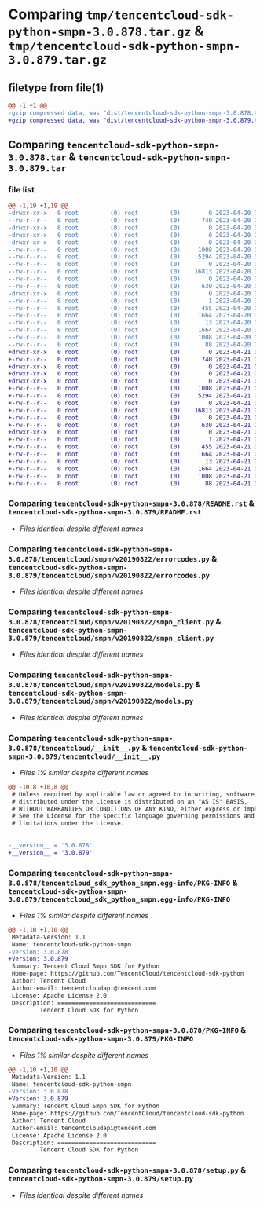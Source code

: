 # Comparing `tmp/tencentcloud-sdk-python-smpn-3.0.878.tar.gz` & `tmp/tencentcloud-sdk-python-smpn-3.0.879.tar.gz`

## filetype from file(1)

```diff
@@ -1 +1 @@
-gzip compressed data, was "dist/tencentcloud-sdk-python-smpn-3.0.878.tar", last modified: Thu Apr 20 00:41:16 2023, max compression
+gzip compressed data, was "dist/tencentcloud-sdk-python-smpn-3.0.879.tar", last modified: Fri Apr 21 00:59:16 2023, max compression
```

## Comparing `tencentcloud-sdk-python-smpn-3.0.878.tar` & `tencentcloud-sdk-python-smpn-3.0.879.tar`

### file list

```diff
@@ -1,19 +1,19 @@
-drwxr-xr-x   0 root         (0) root         (0)        0 2023-04-20 00:41:16.000000 tencentcloud-sdk-python-smpn-3.0.878/
--rw-r--r--   0 root         (0) root         (0)      740 2023-04-20 00:41:15.000000 tencentcloud-sdk-python-smpn-3.0.878/README.rst
-drwxr-xr-x   0 root         (0) root         (0)        0 2023-04-20 00:41:16.000000 tencentcloud-sdk-python-smpn-3.0.878/tencentcloud/
-drwxr-xr-x   0 root         (0) root         (0)        0 2023-04-20 00:41:16.000000 tencentcloud-sdk-python-smpn-3.0.878/tencentcloud/smpn/
-drwxr-xr-x   0 root         (0) root         (0)        0 2023-04-20 00:41:16.000000 tencentcloud-sdk-python-smpn-3.0.878/tencentcloud/smpn/v20190822/
--rw-r--r--   0 root         (0) root         (0)     1008 2023-04-20 00:41:15.000000 tencentcloud-sdk-python-smpn-3.0.878/tencentcloud/smpn/v20190822/errorcodes.py
--rw-r--r--   0 root         (0) root         (0)     5294 2023-04-20 00:41:15.000000 tencentcloud-sdk-python-smpn-3.0.878/tencentcloud/smpn/v20190822/smpn_client.py
--rw-r--r--   0 root         (0) root         (0)        0 2023-04-20 00:41:15.000000 tencentcloud-sdk-python-smpn-3.0.878/tencentcloud/smpn/v20190822/__init__.py
--rw-r--r--   0 root         (0) root         (0)    16813 2023-04-20 00:41:15.000000 tencentcloud-sdk-python-smpn-3.0.878/tencentcloud/smpn/v20190822/models.py
--rw-r--r--   0 root         (0) root         (0)        0 2023-04-20 00:41:15.000000 tencentcloud-sdk-python-smpn-3.0.878/tencentcloud/smpn/__init__.py
--rw-r--r--   0 root         (0) root         (0)      630 2023-04-20 00:41:15.000000 tencentcloud-sdk-python-smpn-3.0.878/tencentcloud/__init__.py
-drwxr-xr-x   0 root         (0) root         (0)        0 2023-04-20 00:41:16.000000 tencentcloud-sdk-python-smpn-3.0.878/tencentcloud_sdk_python_smpn.egg-info/
--rw-r--r--   0 root         (0) root         (0)        1 2023-04-20 00:41:16.000000 tencentcloud-sdk-python-smpn-3.0.878/tencentcloud_sdk_python_smpn.egg-info/dependency_links.txt
--rw-r--r--   0 root         (0) root         (0)      455 2023-04-20 00:41:16.000000 tencentcloud-sdk-python-smpn-3.0.878/tencentcloud_sdk_python_smpn.egg-info/SOURCES.txt
--rw-r--r--   0 root         (0) root         (0)     1664 2023-04-20 00:41:16.000000 tencentcloud-sdk-python-smpn-3.0.878/tencentcloud_sdk_python_smpn.egg-info/PKG-INFO
--rw-r--r--   0 root         (0) root         (0)       13 2023-04-20 00:41:16.000000 tencentcloud-sdk-python-smpn-3.0.878/tencentcloud_sdk_python_smpn.egg-info/top_level.txt
--rw-r--r--   0 root         (0) root         (0)     1664 2023-04-20 00:41:16.000000 tencentcloud-sdk-python-smpn-3.0.878/PKG-INFO
--rw-r--r--   0 root         (0) root         (0)     1008 2023-04-20 00:41:15.000000 tencentcloud-sdk-python-smpn-3.0.878/setup.py
--rw-r--r--   0 root         (0) root         (0)       88 2023-04-20 00:41:16.000000 tencentcloud-sdk-python-smpn-3.0.878/setup.cfg
+drwxr-xr-x   0 root         (0) root         (0)        0 2023-04-21 00:59:16.000000 tencentcloud-sdk-python-smpn-3.0.879/
+-rw-r--r--   0 root         (0) root         (0)      740 2023-04-21 00:59:16.000000 tencentcloud-sdk-python-smpn-3.0.879/README.rst
+drwxr-xr-x   0 root         (0) root         (0)        0 2023-04-21 00:59:16.000000 tencentcloud-sdk-python-smpn-3.0.879/tencentcloud/
+drwxr-xr-x   0 root         (0) root         (0)        0 2023-04-21 00:59:16.000000 tencentcloud-sdk-python-smpn-3.0.879/tencentcloud/smpn/
+drwxr-xr-x   0 root         (0) root         (0)        0 2023-04-21 00:59:16.000000 tencentcloud-sdk-python-smpn-3.0.879/tencentcloud/smpn/v20190822/
+-rw-r--r--   0 root         (0) root         (0)     1008 2023-04-21 00:59:16.000000 tencentcloud-sdk-python-smpn-3.0.879/tencentcloud/smpn/v20190822/errorcodes.py
+-rw-r--r--   0 root         (0) root         (0)     5294 2023-04-21 00:59:16.000000 tencentcloud-sdk-python-smpn-3.0.879/tencentcloud/smpn/v20190822/smpn_client.py
+-rw-r--r--   0 root         (0) root         (0)        0 2023-04-21 00:59:16.000000 tencentcloud-sdk-python-smpn-3.0.879/tencentcloud/smpn/v20190822/__init__.py
+-rw-r--r--   0 root         (0) root         (0)    16813 2023-04-21 00:59:16.000000 tencentcloud-sdk-python-smpn-3.0.879/tencentcloud/smpn/v20190822/models.py
+-rw-r--r--   0 root         (0) root         (0)        0 2023-04-21 00:59:16.000000 tencentcloud-sdk-python-smpn-3.0.879/tencentcloud/smpn/__init__.py
+-rw-r--r--   0 root         (0) root         (0)      630 2023-04-21 00:59:16.000000 tencentcloud-sdk-python-smpn-3.0.879/tencentcloud/__init__.py
+drwxr-xr-x   0 root         (0) root         (0)        0 2023-04-21 00:59:16.000000 tencentcloud-sdk-python-smpn-3.0.879/tencentcloud_sdk_python_smpn.egg-info/
+-rw-r--r--   0 root         (0) root         (0)        1 2023-04-21 00:59:16.000000 tencentcloud-sdk-python-smpn-3.0.879/tencentcloud_sdk_python_smpn.egg-info/dependency_links.txt
+-rw-r--r--   0 root         (0) root         (0)      455 2023-04-21 00:59:16.000000 tencentcloud-sdk-python-smpn-3.0.879/tencentcloud_sdk_python_smpn.egg-info/SOURCES.txt
+-rw-r--r--   0 root         (0) root         (0)     1664 2023-04-21 00:59:16.000000 tencentcloud-sdk-python-smpn-3.0.879/tencentcloud_sdk_python_smpn.egg-info/PKG-INFO
+-rw-r--r--   0 root         (0) root         (0)       13 2023-04-21 00:59:16.000000 tencentcloud-sdk-python-smpn-3.0.879/tencentcloud_sdk_python_smpn.egg-info/top_level.txt
+-rw-r--r--   0 root         (0) root         (0)     1664 2023-04-21 00:59:16.000000 tencentcloud-sdk-python-smpn-3.0.879/PKG-INFO
+-rw-r--r--   0 root         (0) root         (0)     1008 2023-04-21 00:59:16.000000 tencentcloud-sdk-python-smpn-3.0.879/setup.py
+-rw-r--r--   0 root         (0) root         (0)       88 2023-04-21 00:59:16.000000 tencentcloud-sdk-python-smpn-3.0.879/setup.cfg
```

### Comparing `tencentcloud-sdk-python-smpn-3.0.878/README.rst` & `tencentcloud-sdk-python-smpn-3.0.879/README.rst`

 * *Files identical despite different names*

### Comparing `tencentcloud-sdk-python-smpn-3.0.878/tencentcloud/smpn/v20190822/errorcodes.py` & `tencentcloud-sdk-python-smpn-3.0.879/tencentcloud/smpn/v20190822/errorcodes.py`

 * *Files identical despite different names*

### Comparing `tencentcloud-sdk-python-smpn-3.0.878/tencentcloud/smpn/v20190822/smpn_client.py` & `tencentcloud-sdk-python-smpn-3.0.879/tencentcloud/smpn/v20190822/smpn_client.py`

 * *Files identical despite different names*

### Comparing `tencentcloud-sdk-python-smpn-3.0.878/tencentcloud/smpn/v20190822/models.py` & `tencentcloud-sdk-python-smpn-3.0.879/tencentcloud/smpn/v20190822/models.py`

 * *Files identical despite different names*

### Comparing `tencentcloud-sdk-python-smpn-3.0.878/tencentcloud/__init__.py` & `tencentcloud-sdk-python-smpn-3.0.879/tencentcloud/__init__.py`

 * *Files 1% similar despite different names*

```diff
@@ -10,8 +10,8 @@
 # Unless required by applicable law or agreed to in writing, software
 # distributed under the License is distributed on an "AS IS" BASIS,
 # WITHOUT WARRANTIES OR CONDITIONS OF ANY KIND, either express or implied.
 # See the License for the specific language governing permissions and
 # limitations under the License.
 
 
-__version__ = '3.0.878'
+__version__ = '3.0.879'
```

### Comparing `tencentcloud-sdk-python-smpn-3.0.878/tencentcloud_sdk_python_smpn.egg-info/PKG-INFO` & `tencentcloud-sdk-python-smpn-3.0.879/tencentcloud_sdk_python_smpn.egg-info/PKG-INFO`

 * *Files 1% similar despite different names*

```diff
@@ -1,10 +1,10 @@
 Metadata-Version: 1.1
 Name: tencentcloud-sdk-python-smpn
-Version: 3.0.878
+Version: 3.0.879
 Summary: Tencent Cloud Smpn SDK for Python
 Home-page: https://github.com/TencentCloud/tencentcloud-sdk-python
 Author: Tencent Cloud
 Author-email: tencentcloudapi@tencent.com
 License: Apache License 2.0
 Description: ============================
         Tencent Cloud SDK for Python
```

### Comparing `tencentcloud-sdk-python-smpn-3.0.878/PKG-INFO` & `tencentcloud-sdk-python-smpn-3.0.879/PKG-INFO`

 * *Files 1% similar despite different names*

```diff
@@ -1,10 +1,10 @@
 Metadata-Version: 1.1
 Name: tencentcloud-sdk-python-smpn
-Version: 3.0.878
+Version: 3.0.879
 Summary: Tencent Cloud Smpn SDK for Python
 Home-page: https://github.com/TencentCloud/tencentcloud-sdk-python
 Author: Tencent Cloud
 Author-email: tencentcloudapi@tencent.com
 License: Apache License 2.0
 Description: ============================
         Tencent Cloud SDK for Python
```

### Comparing `tencentcloud-sdk-python-smpn-3.0.878/setup.py` & `tencentcloud-sdk-python-smpn-3.0.879/setup.py`

 * *Files identical despite different names*


